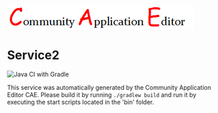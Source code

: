 ![CAE](https://github.com/GHProjectsTest/microservice-220/blob/master/img/logo.png)  

Service2
===================
![Java CI with Gradle](https://github.com/GHProjectsTest/microservice-220/workflows/Java%20CI%20with%20Gradle/badge.svg?branch=master)

This service was automatically generated by the Community Application Editor CAE. Please build it by running `./gradlew build` and run it by executing the start scripts located in the 'bin' folder.

